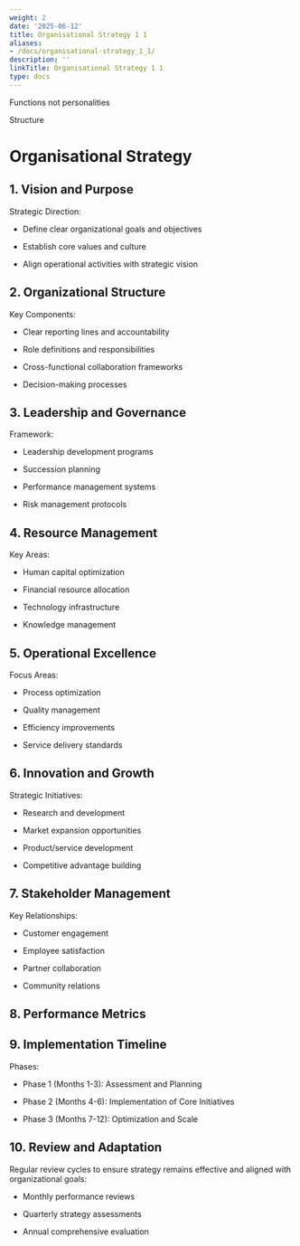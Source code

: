```yaml
---
weight: 2
date: '2025-06-12'
title: Organisational Strategy 1 1
aliases:
- /docs/organisational-strategy_1_1/
description: ''
linkTitle: Organisational Strategy 1 1
type: docs
---
```


Functions not personalities 

Structure 

# Organisational Strategy

## 1. Vision and Purpose

Strategic Direction:

- Define clear organizational goals and objectives

- Establish core values and culture

- Align operational activities with strategic vision

## 2. Organizational Structure

Key Components:

- Clear reporting lines and accountability

- Role definitions and responsibilities

- Cross-functional collaboration frameworks

- Decision-making processes

## 3. Leadership and Governance

Framework:

- Leadership development programs

- Succession planning

- Performance management systems

- Risk management protocols

## 4. Resource Management

Key Areas:

- Human capital optimization

- Financial resource allocation

- Technology infrastructure

- Knowledge management

## 5. Operational Excellence

Focus Areas:

- Process optimization

- Quality management

- Efficiency improvements

- Service delivery standards

## 6. Innovation and Growth

Strategic Initiatives:

- Research and development

- Market expansion opportunities

- Product/service development

- Competitive advantage building

## 7. Stakeholder Management

Key Relationships:

- Customer engagement

- Employee satisfaction

- Partner collaboration

- Community relations

## 8. Performance Metrics

<!-- Unsupported block type: table -->

## 9. Implementation Timeline

Phases:

- Phase 1 (Months 1-3): Assessment and Planning

- Phase 2 (Months 4-6): Implementation of Core Initiatives

- Phase 3 (Months 7-12): Optimization and Scale

## 10. Review and Adaptation

Regular review cycles to ensure strategy remains effective and aligned with organizational goals:

- Monthly performance reviews

- Quarterly strategy assessments

- Annual comprehensive evaluation
